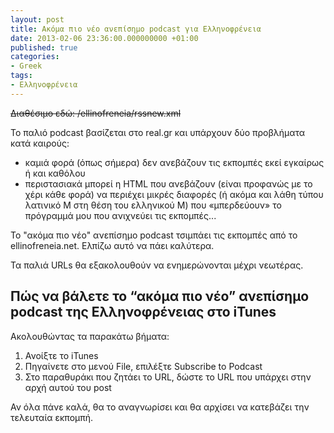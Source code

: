 ```yaml
---
layout: post
title: Ακόμα πιο νέο ανεπίσημο podcast για Ελληνοφρένεια
date: 2013-02-06 23:36:00.000000000 +01:00
published: true
categories:
- Greek
tags:
- Ελληνοφρένεια
---
```


<del datetime="2017-01-03T12:08:50+00:00">Διαθέσιμο εδώ: /ellinofreneia/rssnew.xml</del>

Το παλιό podcast βασίζεται στο real.gr και υπάρχουν δύο προβλήματα κατά καιρούς:
<ul>
<li>καμιά φορά (όπως σήμερα) δεν ανεβάζουν τις εκπομπές εκεί εγκαίρως ή και καθόλου</li>
<li>περιστασιακά μπορεί η HTML που ανεβάζουν (είναι προφανώς με το χέρι κάθε φορά) να περιέχει μικρές διαφορές (ή ακόμα και λάθη τύπου λατινικό M στη θέση του ελληνικού Μ) που «μπερδεύουν» το πρόγραμμά μου που ανιχνεύει τις εκπομπές...</li>
</ul>

Το "ακόμα πιο νέο" ανεπίσημο podcast τσιμπάει τις εκπομπές από το ellinofreneia.net. Ελπίζω αυτό να πάει καλύτερα.

Τα παλιά URLs θα εξακολουθούν να ενημερώνονται μέχρι νεωτέρας.
<h2 id="podcast----itunes">Πώς να βάλετε το “ακόμα πιο νέο” ανεπίσημο podcast της Ελληνοφρένειας στο iTunes</h2>

Ακολουθώντας τα παρακάτω βήματα:
<ol>
<li>Ανοίξτε το iTunes</li>
<li>Πηγαίνετε στο μενού File, επιλέξτε Subscribe to Podcast</li>
<li>Στο παραθυράκι που ζητάει το URL, δώστε το URL που υπάρχει στην αρχή αυτού του post</li>
</ol>

Αν όλα πάνε καλά, θα το αναγνωρίσει και θα αρχίσει να κατεβάζει την τελευταία εκπομπή.
